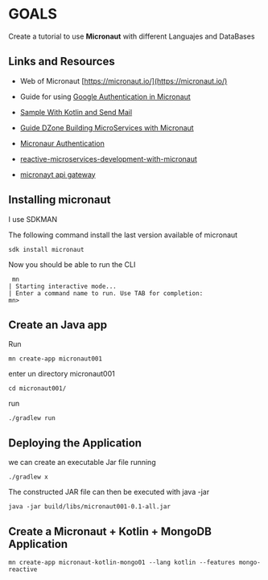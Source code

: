# GOALS

Create a tutorial to use **Micronaut** with different Languajes and DataBases

## Links and Resources

* Web of Micronaut [https://micronaut.io/](https://micronaut.io/)
* Guide for using [Google Authentication in Micronaut](https://guides.micronaut.io/micronaut-oauth2-oidc-google/guide/index.html )

* [Sample With Kotlin and Send Mail](https://guides.micronaut.io/micronaut-email-kotlin/guide/index.html)

* [Guide DZone Building MicroServices with Micronaut](https://dzone.com/articles/building-microservices-with-micronaut)

* [Micronaur Authentication](https://micronaut-projects.github.io/micronaut-security/latest/guide/)
* [reactive-microservices-development-with-micronaut](https://arul.dev/2019/03/31/reactive-microservices-development-with-micronaut/)
* [micronayt api gateway](https://arul.dev/2019/04/07/micronaut-api-gateway-in-action/)

## Installing micronaut

I use SDKMAN

The following command install the last version available of micronaut

	sdk install micronaut

Now you should be able to run the CLI

```
 mn
| Starting interactive mode...
| Enter a command name to run. Use TAB for completion:
mn>

```

## Create an Java app

Run 

	mn create-app micronaut001

enter un directory micronaut001 

	cd micronaut001/

run

	./gradlew run

## Deploying the Application

we can create an executable Jar file running

	./gradlew x	

The constructed JAR file can then be executed with java -jar

	java -jar build/libs/micronaut001-0.1-all.jar


## Create a Micronaut + Kotlin + MongoDB Application

	mn create-app micronaut-kotlin-mongo01 --lang kotlin --features mongo-reactive











